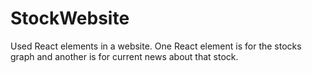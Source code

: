 # StockWebsite
Used React elements in a website. One React element is for the stocks graph and another is for current news about that stock.
